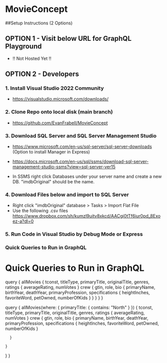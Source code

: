 # MovieConcept
 
##Setup Instructions (2 Options)

## OPTION 1 - Visit below URL for GraphQL Playground
- !! Not Hosted Yet !!

## OPTION 2 - Developers

### 1. Install Visual Studio 2022 Community
- https://visualstudio.microsoft.com/downloads/

### 2. Clone Repo onto local disk (main branch)
- https://github.com/EvanFrabell/MovieConcept

### 3. Download SQL Server and SQL Server Management Studio
- https://www.microsoft.com/en-us/sql-server/sql-server-downloads (Option to install Manager in Express)
- https://docs.microsoft.com/en-us/sql/ssms/download-sql-server-management-studio-ssms?view=sql-server-ver15

- In SSMS right click Databases under your server name and create a new DB.  "imdbOriginal" should be the name.

### 4. Download Files below and import to SQL Server

- Right click "imdbOriginal" database > Tasks > Import Flat File
- Use the following .csv files https://www.dropbox.com/sh/kumzl9uitv8xkcd/AACgi0tTf6iur0pd_8Exoez-a?dl=0

### 5. Run Code in Visual Studio by Debug Mode or Express



### Quick Queries to Run in GraphQL 

# Quick Queries to Run in GraphQL 

 query {
  allMovies {
    tconst,
    titleType,
    primaryTitle,
    originalTitle,
    genres,
    ratings {
      averageRating,
      numVotes
    }
    crew {
      gtin,
      role,
      bio {
        primaryName,
        birthYear,
        deathYear,
        primaryProfession,
        specifications {
          heightInches,
          favoriteWord,
          petOwned,
          numberOfKids
      }
      }
    }
  }
}


query {
  allMovies(where: {
    primaryTitle: {
      contains: "North"
      }
  }) {
    tconst,
    titleType,
    primaryTitle,
    originalTitle,
    genres,
    ratings {
      averageRating,
      numVotes
    }
    crew {
      gtin,
      role,
      bio {
        primaryName,
        birthYear,
        deathYear,
        primaryProfession,
        specifications {
          heightInches,
          favoriteWord,
          petOwned,
          numberOfKids
      }
       
      }
      
    }
  }
}